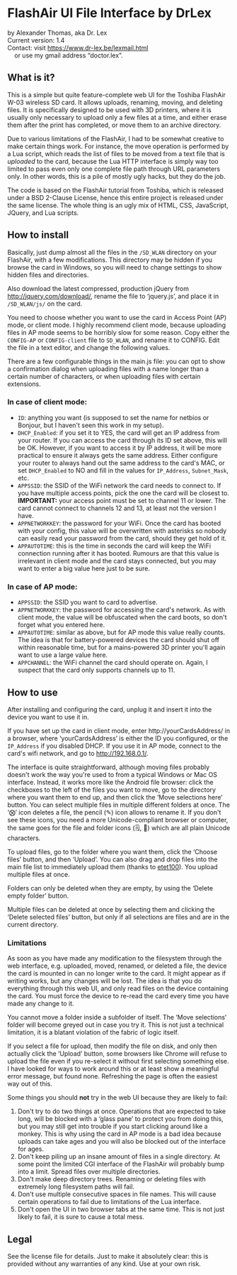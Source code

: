 # FlashAir UI File Interface by DrLex
by Alexander Thomas, aka Dr. Lex<br>
Current version: 1.4<br>
Contact: visit https://www.dr-lex.be/lexmail.html<br>
&nbsp;&nbsp;&nbsp;&nbsp;or use my gmail address “doctor.lex”.

## What is it?
This is a simple but quite feature-complete web UI for the Toshiba FlashAir W-03 wireless SD card. It allows uploads, renaming, moving, and deleting files. It is specifically designed to be used with 3D printers, where it is usually only necessary to upload only a few files at a time, and either erase them after the print has completed, or move them to an archive directory.

Due to various limitations of the FlashAir, I had to be somewhat creative to make certain things work. For instance, the move operation is performed by a Lua script, which reads the list of files to be moved from a text file that is *uploaded* to the card, because the Lua HTTP interface is simply way too limited to pass even only one complete file path through URL parameters only. In other words, this is a pile of mostly ugly hacks, but they do the job.

The code is based on the FlashAir tutorial from Toshiba, which is released under a BSD 2-Clause License, hence this entire project is released under the same license. The whole thing is an ugly mix of HTML, CSS, JavaScript, JQuery, and Lua scripts.


## How to install
Basically, just dump almost all the files in the `/SD_WLAN` directory on your FlashAir, with a few modifications. This directory may be hidden if you browse the card in Windows, so you will need to change settings to show hidden files and directories.

Also download the latest compressed, production jQuery from <http://jquery.com/download/>, rename the file to ‘jquery.js’, and place it in `/SD_WLAN/js/` on the card.

You need to choose whether you want to use the card in Access Point (AP) mode, or client mode. I highly recommend client mode, because uploading files in AP mode seems to be horribly slow for some reason.
Copy either the `CONFIG-AP` or `CONFIG-client` file to `SD_WLAN`, and rename it to CONFIG. Edit the file in a text editor, and change the following values.

There are a few configurable things in the main.js file: you can opt to show a confirmation dialog when uploading files with a name longer than a certain number of characters, or when uploading files with certain extensions.

### In case of client mode:
* `ID`: anything you want (is supposed to set the name for netbios or Bonjour, but I haven't seen this work in my setup).
* `DHCP_Enabled`: if you set it to YES, the card will get an IP address from your router. If you can access the card through its ID set above, this will be OK. However, if you want to access it by IP address, it will be more practical to ensure it always gets the same address. Either configure your router to always hand out the same address to the card's MAC, or set `DHCP_Enabled` to NO and fill in the values for `IP_Address`, `Subnet_Mask`, etc.
* `APPSSID`: the SSID of the WiFi network the card needs to connect to. If you have multiple access points, pick the one the card will be closest to. **IMPORTANT:** your access point must be set to channel 11 or lower. The card cannot connect to channels 12 and 13, at least not the version I have.
* `APPNETWORKKEY`: the password for your WiFi. Once the card has booted with your config, this value will be overwritten with asterisks so nobody can easily read your password from the card, should they get hold of it.
* `APPAUTOTIME`: this is the time in seconds the card will keep the WiFi connection running after it has booted. Rumours are that this value is irrelevant in client mode and the card stays connected, but you may want to enter a big value here just to be sure.

### In case of AP mode:
* `APPSSID`: the SSID you want to card to advertise.
* `APPNETWORKKEY`: the password for accessing the card's network. As with client mode, the value will be obfuscated when the card boots, so don't forget what you entered here.
* `APPAUTOTIME`: similar as above, but for AP mode this value really counts. The idea is that for battery-powered devices the card should shut off within reasonable time, but for a mains-powered 3D printer you'll again want to use a large value here.
* `APPCHANNEL`: the WiFi channel the card should operate on. Again, I suspect that the card only supports channels up to 11.


## How to use
After installing and configuring the card, unplug it and insert it into the device you want to use it in.

If you have set up the card in client mode, enter http://yourCardsAddress/ in a browser, where ‘yourCardsAddress’ is either the ID you configured, or the `IP_Address` if you disabled DHCP. If you use it in AP mode, connect to the card's wifi network, and go to http://192.168.0.1/.

The interface is quite straightforward, although moving files probably doesn't work the way you're used to from a typical Windows or Mac OS interface. Instead, it works more like the Android file browser: click the checkboxes to the left of the files you want to move, go to the directory where you want them to end up, and then click the ‘Move selections here’ button. You can select multiple files in multiple different folders at once.
The ‘⨂’ icon deletes a file, the pencil (✎) icon allows to rename it. If you don't see these icons, you need a more Unicode-compliant browser or computer, the same goes for the file and folder icons (🗒, 📁) which are all plain Unicode characters.

To upload files, go to the folder where you want them, click the ‘Choose files’ button, and then ‘Upload’. You can also drag and drop files into the main file list to immediately upload them (thanks to [etet100](https://github.com/etet100)). You upload multiple files at once.

Folders can only be deleted when they are empty, by using the ‘Delete empty folder’ button.

Multiple files can be deleted at once by selecting them and clicking the ‘Delete selected files’ button, but only if all selections are files and are in the current directory.

### Limitations
As soon as you have made any modification to the filesystem through the web interface, e.g. uploaded, moved, renamed, or deleted a file, the device the card is mounted in can no longer write to the card. It might appear as if writing works, but any changes will be lost. The idea is that you do everything through this web UI, and only read files on the device containing the card. You must force the device to re-read the card every time you have made any change to it.

You cannot move a folder inside a subfolder of itself. The ‘Move selections’ folder will become greyed out in case you try it. This is not just a technical limitation, it is a blatant violation of the fabric of logic itself.

If you select a file for upload, then modify the file on disk, and only then actually click the ‘Upload’ button, some browsers like Chrome will refuse to upload the file even if you re-select it without first selecting something else. I have looked for ways to work around this or at least show a meaningful error message, but found none. Refreshing the page is often the easiest way out of this.

Some things you should **not** try in the web UI because they are likely to fail:
1. Don't try to do two things at once. Operations that are expected to take long, will be blocked with a ‘glass pane’ to protect you from doing this, but you may still get into trouble if you start clicking around like a monkey. This is why using the card in AP mode is a bad idea because uploads can take ages and you will also be blocked out of the interface for ages.
2. Don't keep piling up an insane amount of files in a single directory. At some point the limited CGI interface of the FlashAir will probably bump into a limit. Spread files over multiple directories.
3. Don't make deep directory trees. Renaming or deleting files with extremely long filesystem paths will fail.
4. Don't use multiple consecutive spaces in file names. This will cause certain operations to fail due to limitations of the Lua interface.
5. Don't open the UI in two browser tabs at the same time. This is not just likely to fail, it is sure to cause a total mess.


## Legal
See the license file for details. Just to make it absolutely clear: this is provided without any warranties of any kind. Use at your own risk.
